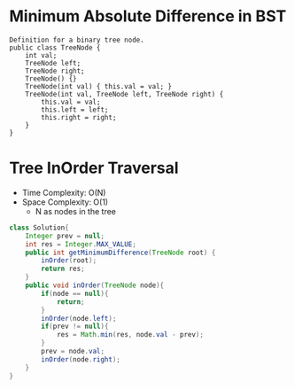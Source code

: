 # Minimum Absolute Difference in BST

```
Definition for a binary tree node.
public class TreeNode {
    int val;
    TreeNode left;
    TreeNode right;
    TreeNode() {}
    TreeNode(int val) { this.val = val; }
    TreeNode(int val, TreeNode left, TreeNode right) {
        this.val = val;
        this.left = left;
        this.right = right;
    }
}
```

# Tree InOrder Traversal

- Time Complexity: O(N)
- Space Complexity: O(1)
  - N as nodes in the tree

```java
class Solution{
    Integer prev = null;
    int res = Integer.MAX_VALUE;
    public int getMinimumDifference(TreeNode root) {
        inOrder(root);
        return res;
    }
    public void inOrder(TreeNode node){
        if(node == null){
            return;
        }
        inOrder(node.left);
        if(prev != null){
            res = Math.min(res, node.val - prev);
        }
        prev = node.val;
        inOrder(node.right);
    }
}
```
